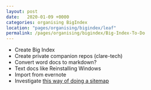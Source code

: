 ```yaml
---
layout: post
date:   2020-01-09 +0000
categories: organising BigIndex
location: "pages/organising/bigindex/leaf"
permalink: /pages/organising/bigindex/Big-Index-To-Do
---
```


- Create Big Index
- Create private companion repos (clare-tech)
- Convert word docs to markdown?
- Text docs like Reinstalling Windows
- Import from evernote
- Investigate [this way of doing a sitemap](https://thinkshout.com/blog/2014/12/creating-dynamic-menus-in-jekyll)

